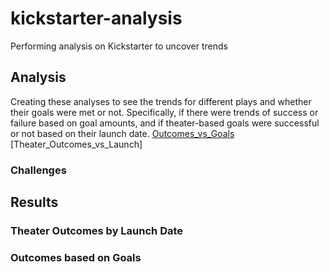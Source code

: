 # kickstarter-analysis
Performing analysis on Kickstarter to uncover trends
## Analysis
Creating these analyses to see the trends for different plays and whether their goals were met or not. Specifically, if there were trends of success or failure based on goal amounts, and if theater-based goals were successful or not based on their launch date. 
[Outcomes_vs_Goals](https://github.com/iesquivel95/kickstarter-analysis/blob/main/Outcomes_vs_Goals.png)
[Theater_Outcomes_vs_Launch] 
### Challenges 

## Results
### Theater Outcomes by Launch Date

### Outcomes based on Goals
